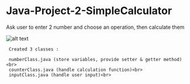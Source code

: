 # Java-Project-2-SimpleCalculator

Ask user to enter 2 number and choose an operation, then calculate them

![alt text](https://user-images.githubusercontent.com/57636419/69020206-b44c7f00-09ee-11ea-8508-dd7152e5c77b.JPG)

     Created 3 classes : 

     numberClass.java (store variables, provide setter & getter method)<br>
     counterClass.java (handle calculation function)<br>
     inputClass.java (handle user input)<br>
